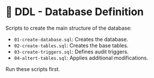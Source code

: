 # 📁 DDL - Database Definition

Scripts to create the main structure of the database:

- `01-create-database.sql`: Creates the database.
- `02-create-tables.sql`: Creates the base tables.
- `03-create-triggers.sql`: Defines audit triggers.
- `04-altert-tables.sql`: Applies additional modifications.

Run these scripts first.
